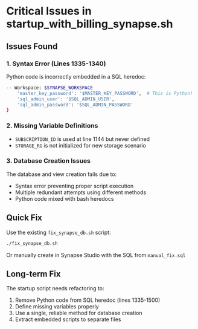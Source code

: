 # Critical Issues in startup_with_billing_synapse.sh

## Issues Found

### 1. Syntax Error (Lines 1335-1340)
Python code is incorrectly embedded in a SQL heredoc:
```bash
-- Workspace: $SYNAPSE_WORKSPACE
    'master_key_password': '$MASTER_KEY_PASSWORD',  # This is Python!
    'sql_admin_user': '$SQL_ADMIN_USER',
    'sql_admin_password': '$SQL_ADMIN_PASSWORD'
}
```

### 2. Missing Variable Definitions
- `SUBSCRIPTION_ID` is used at line 1144 but never defined
- `STORAGE_RG` is not initialized for new storage scenario

### 3. Database Creation Issues
The database and view creation fails due to:
- Syntax error preventing proper script execution
- Multiple redundant attempts using different methods
- Python code mixed with bash heredocs

## Quick Fix

Use the existing `fix_synapse_db.sh` script:
```bash
./fix_synapse_db.sh
```

Or manually create in Synapse Studio with the SQL from `manual_fix.sql`

## Long-term Fix

The startup script needs refactoring to:
1. Remove Python code from SQL heredoc (lines 1335-1500)
2. Define missing variables properly
3. Use a single, reliable method for database creation
4. Extract embedded scripts to separate files